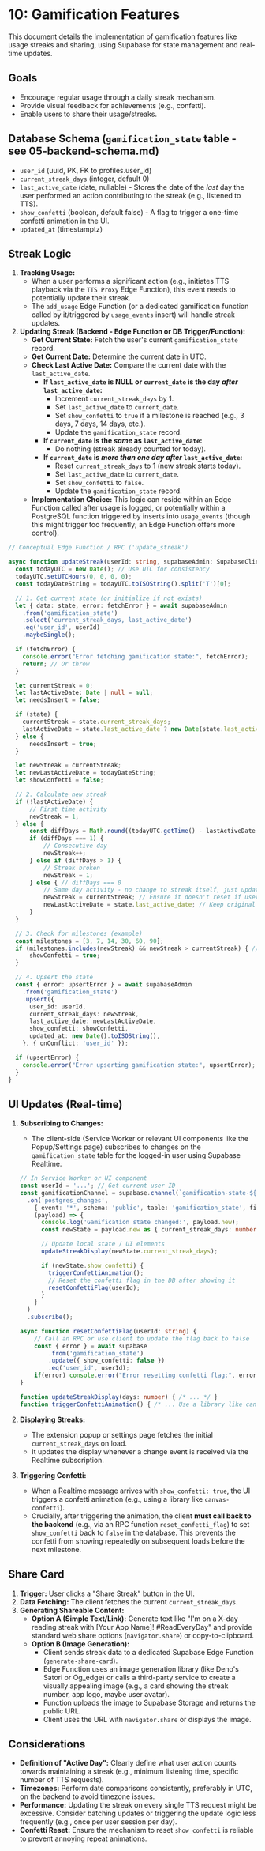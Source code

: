 # 10: Gamification Features

This document details the implementation of gamification features like usage streaks and sharing, using Supabase for state management and real-time updates.

## Goals

*   Encourage regular usage through a daily streak mechanism.
*   Provide visual feedback for achievements (e.g., confetti).
*   Enable users to share their usage/streaks.

## Database Schema (`gamification_state` table - see 05-backend-schema.md)

*   `user_id` (uuid, PK, FK to profiles.user_id)
*   `current_streak_days` (integer, default 0)
*   `last_active_date` (date, nullable) - Stores the date of the *last* day the user performed an action contributing to the streak (e.g., listened to TTS).
*   `show_confetti` (boolean, default false) - A flag to trigger a one-time confetti animation in the UI.
*   `updated_at` (timestamptz)

## Streak Logic

1.  **Tracking Usage:**
    *   When a user performs a significant action (e.g., initiates TTS playback via the `TTS Proxy` Edge Function), this event needs to potentially update their streak.
    *   The `add_usage` Edge Function (or a dedicated gamification function called by it/triggered by `usage_events` insert) will handle streak updates.
2.  **Updating Streak (Backend - Edge Function or DB Trigger/Function):**
    *   **Get Current State:** Fetch the user's current `gamification_state` record.
    *   **Get Current Date:** Determine the current date in UTC.
    *   **Check Last Active Date:** Compare the current date with the `last_active_date`.
        *   **If `last_active_date` is NULL or `current_date` is the day *after* `last_active_date`:**
            *   Increment `current_streak_days` by 1.
            *   Set `last_active_date` to `current_date`.
            *   Set `show_confetti` to `true` if a milestone is reached (e.g., 3 days, 7 days, 14 days, etc.).
            *   Update the `gamification_state` record.
        *   **If `current_date` is the *same* as `last_active_date`:**
            *   Do nothing (streak already counted for today).
        *   **If `current_date` is *more than one day after* `last_active_date`:**
            *   Reset `current_streak_days` to 1 (new streak starts today).
            *   Set `last_active_date` to `current_date`.
            *   Set `show_confetti` to `false`.
            *   Update the `gamification_state` record.
    *   **Implementation Choice:** This logic can reside within an Edge Function called after usage is logged, or potentially within a PostgreSQL function triggered by inserts into `usage_events` (though this might trigger too frequently; an Edge Function offers more control).

```typescript
// Conceptual Edge Function / RPC ('update_streak')

async function updateStreak(userId: string, supabaseAdmin: SupabaseClient): Promise<void> {
  const todayUTC = new Date(); // Use UTC for consistency
  todayUTC.setUTCHours(0, 0, 0, 0);
  const todayDateString = todayUTC.toISOString().split('T')[0];

  // 1. Get current state (or initialize if not exists)
  let { data: state, error: fetchError } = await supabaseAdmin
    .from('gamification_state')
    .select('current_streak_days, last_active_date')
    .eq('user_id', userId)
    .maybeSingle();

  if (fetchError) {
    console.error("Error fetching gamification state:", fetchError);
    return; // Or throw
  }

  let currentStreak = 0;
  let lastActiveDate: Date | null = null;
  let needsInsert = false;

  if (state) {
    currentStreak = state.current_streak_days;
    lastActiveDate = state.last_active_date ? new Date(state.last_active_date + 'T00:00:00Z') : null;
  } else {
      needsInsert = true;
  }

  let newStreak = currentStreak;
  let newLastActiveDate = todayDateString;
  let showConfetti = false;

  // 2. Calculate new streak
  if (!lastActiveDate) {
      // First time activity
      newStreak = 1;
  } else {
      const diffDays = Math.round((todayUTC.getTime() - lastActiveDate.getTime()) / (1000 * 60 * 60 * 24));
      if (diffDays === 1) {
          // Consecutive day
          newStreak++;
      } else if (diffDays > 1) {
          // Streak broken
          newStreak = 1;
      } else { // diffDays === 0
          // Same day activity - no change to streak itself, just update timestamp
          newStreak = currentStreak; // Ensure it doesn't reset if user already acted today
          newLastActiveDate = state.last_active_date; // Keep original date if same day
      }
  }

  // 3. Check for milestones (example)
  const milestones = [3, 7, 14, 30, 60, 90];
  if (milestones.includes(newStreak) && newStreak > currentStreak) { // Only trigger if streak increased to milestone
      showConfetti = true;
  }

  // 4. Upsert the state
  const { error: upsertError } = await supabaseAdmin
    .from('gamification_state')
    .upsert({
      user_id: userId,
      current_streak_days: newStreak,
      last_active_date: newLastActiveDate,
      show_confetti: showConfetti,
      updated_at: new Date().toISOString(),
    }, { onConflict: 'user_id' });

  if (upsertError) {
    console.error("Error upserting gamification state:", upsertError);
  }
}

```

## UI Updates (Real-time)

1.  **Subscribing to Changes:**
    *   The client-side (Service Worker or relevant UI components like the Popup/Settings page) subscribes to changes on the `gamification_state` table for the logged-in user using Supabase Realtime.

    ```typescript
    // In Service Worker or UI component
    const userId = '...'; // Get current user ID
    const gamificationChannel = supabase.channel(`gamification-state-${userId}`)
      .on('postgres_changes',
        { event: '*', schema: 'public', table: 'gamification_state', filter: `user_id=eq.${userId}` },
        (payload) => {
          console.log('Gamification state changed:', payload.new);
          const newState = payload.new as { current_streak_days: number, show_confetti: boolean, /* ... */ };

          // Update local state / UI elements
          updateStreakDisplay(newState.current_streak_days);

          if (newState.show_confetti) {
            triggerConfettiAnimation();
            // Reset the confetti flag in the DB after showing it
            resetConfettiFlag(userId);
          }
        }
      )
      .subscribe();

    async function resetConfettiFlag(userId: string) {
        // Call an RPC or use client to update the flag back to false
        const { error } = await supabase
            .from('gamification_state')
            .update({ show_confetti: false })
            .eq('user_id', userId);
        if(error) console.error("Error resetting confetti flag:", error);
    }

    function updateStreakDisplay(days: number) { /* ... */ }
    function triggerConfettiAnimation() { /* ... Use a library like canvas-confetti ... */ }
    ```

2.  **Displaying Streaks:**
    *   The extension popup or settings page fetches the initial `current_streak_days` on load.
    *   It updates the display whenever a change event is received via the Realtime subscription.
3.  **Triggering Confetti:**
    *   When a Realtime message arrives with `show_confetti: true`, the UI triggers a confetti animation (e.g., using a library like `canvas-confetti`).
    *   Crucially, after triggering the animation, the client **must call back to the backend** (e.g., via an RPC function `reset_confetti_flag`) to set `show_confetti` back to `false` in the database. This prevents the confetti from showing repeatedly on subsequent loads before the next milestone.

## Share Card

1.  **Trigger:** User clicks a "Share Streak" button in the UI.
2.  **Data Fetching:** The client fetches the current `current_streak_days`.
3.  **Generating Shareable Content:**
    *   **Option A (Simple Text/Link):** Generate text like "I'm on a X-day reading streak with [Your App Name]! #ReadEveryDay" and provide standard web share options (`navigator.share`) or copy-to-clipboard.
    *   **Option B (Image Generation):**
        *   Client sends streak data to a dedicated Supabase Edge Function (`generate-share-card`).
        *   Edge Function uses an image generation library (like Deno's Satori or Og_edge) or calls a third-party service to create a visually appealing image (e.g., a card showing the streak number, app logo, maybe user avatar).
        *   Function uploads the image to Supabase Storage and returns the public URL.
        *   Client uses the URL with `navigator.share` or displays the image.

## Considerations

*   **Definition of "Active Day":** Clearly define what user action counts towards maintaining a streak (e.g., minimum listening time, specific number of TTS requests).
*   **Timezones:** Perform date comparisons consistently, preferably in UTC, on the backend to avoid timezone issues.
*   **Performance:** Updating the streak on every single TTS request might be excessive. Consider batching updates or triggering the update logic less frequently (e.g., once per user session per day).
*   **Confetti Reset:** Ensure the mechanism to reset `show_confetti` is reliable to prevent annoying repeat animations. 